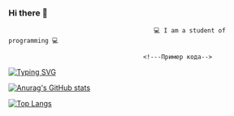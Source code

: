 ### Hi there 👋

                                        	💻 I am a student of programming 💻 
                                          
                                         <!---Пример кода-->
[![Typing SVG](https://readme-typing-svg.herokuapp.com?color=%2336BCF7&lines=Computer+science+student)](https://git.io/typing-svg)
                                          
[![Anurag's GitHub stats](https://github-readme-stats.vercel.app/api?username=pragramist-07)](https://github.com/anuraghazra/github-readme-stats)

[![Top Langs](https://github-readme-stats.vercel.app/api/top-langs/?username=pragramist-07)](https://github.com/anuraghazra/github-readme-stats)


